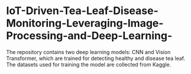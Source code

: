 # IoT-Driven-Tea-Leaf-Disease-Monitoring-Leveraging-Image-Processing-and-Deep-Learning-
The repository contains two deep learning models: CNN and Vision Transformer, which are trained for detecting healthy and disease tea leaf. The datasets used for training the model are collected from Kaggle.
